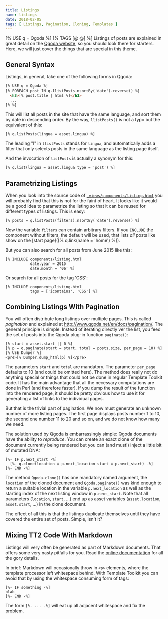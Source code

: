 ```yaml
---
title: Listings
name: listings
date: 2018-02-05
tags: [ Listings, Pagination, Cloning, Templates ]
---
```

[% USE q = Qgoda %]
[% TAGS [@ @] %]
Listings of posts are explained in great detail on the [Qgoda website](http://www.qgoda.net/en/docs/listings/), so you should look there for starters.  Here, we will just cover the things that are special in this theme.

## General Syntax

Listings, in general, take one of the following forms in Qgoda:

```html
[% USE q = Qgoda %]
[% FOREACH post IN q.llistPosts.nsortBy('date').reverse() %]
  <h3>[% post.title | html %]</h3>
  ...
[% %]
```

This will list all posts in the site that have the same language, and sort them by date in descending order.  By the way, `llistPosts()` is not a typo but the equivalent of this:

```
[% q.listPosts(lingua = asset.lingua) %]
```

The leading "l" in `llistPosts` stands for `lingua`, and automatically adds a filter that only selects posts in the same language as the listing page itself.

And the invocation of `listPosts` is actually a synonym for this:

```
[% q.list(lingua = asset.lingua type = 'post') %]
```

## Parametrizing Listings

When you look into the source code of [`_views/components/listing.html`](https://github.com/gflohr/qgoda-essential/blob/master/_views/components/listing.html) you will probably find that this is not for the faint of heart.  It looks like it would be a good idea to parametrize the listing so that it can be reused for different types of listings.  This is easy:

```
[% posts = q.listPosts(filters).nsortBy('date').reverse() %]
```

Now the variable `filters` can contain arbitrary filters.  If you `INCLUDE` the component without filters, the default will be used, that lists *all* posts like show on the [start page]([% q.link(name = 'home') %]).

But you can also search for all posts from June 2015 like this:

```
[% INCLUDE components/listing.html
           date.year = 2015
           date.month = '06' %]
```

Or search for all posts for the tag 'CSS':

```
[% INCLUDE components/listing.html
           tags = ['icontains', 'CSS'] %]
```

## Combining Listings With Pagination

You will often distribute long listings over multiple pages.  This is called *pagination* and explained at http://www.qgoda.net/en/docs/pagination/.  The general principle is simple.  Instead of iterating directly ver the list, you feed the set of posts into the Qgoda plug-in function `paginate()`:

```
[% start = asset.start || 0 %]
[% p = q.paginate(start = start, total = posts.size, per_page = 10) %]
[% USE Dumper %]
<pre>[% Dumper.dump_html(p) %]</pre>
```

The parameters `start` and `total` are mandatory. The parameter `per_page` defaults to 10 (and could be omitted here).  The method does really not do anything special or things that could not be done in regular Template Toolkit code.  It has the main advantage that all the necessary computations are done in Perl (and therefore faster).  If you dump the result of the function into the rendered page, it should be pretty obvious how to use it for generating a list of links to the individual pages.

But that is the trivial part of pagination.  We now must generate an unknown number of more listing pages.  The first page displays posts number 1 to 10, the second one number 11 to 20 and so on, and we do not know how many we need.

The solution used by Qgoda is embarrassingly simple: Qgoda documents have the ability to *reproduce*.  You can create an exact clone of the document currently being rendered but you can (and must!) inject a little bit of mutated DNA:

```
[%- IF p.next_start -%]
  [%- q.clone(location = p.next_location start = p.next_start) -%]
[%- END -%]
```

The method `Qgoda.clone()` has one mandatory named argument, the `location` of the cloned document and `Qgoda.paginate()` was kind enough to return a suitable location in the variable `p.next_location` as well as the starting index of the next listing window in `p.next_start`.  Note that all parameters (`location`, `start`, ...) end up as asset variables (`asset.location`, `asset.start`, ...) in the clone document.

The effect of all this is that the listings duplicate themselves until they have covered the entire set of posts.  Simple, isn't it?

## Mixing TT2 Code With Markdown

Listings will very often be generated as part of Markdown documents.  That offers some very nasty pitfalls for you.  Read the [online documentation](http://www.qgoda.net/en/docs/mixing-markdown-with-template-code/) for all the gory details.

In brief: Markdown will occasionally throw in `<p>` elements, where the template processor left whitespace behind.  With Template Toolkit you can avoid that by using the whitespace consuming form of tags:

```
[%- IF something -%]
blab
[%- END -%]
```

The form `[%- ... -%]` will eat up all adjacent whitespace and fix the problem.

